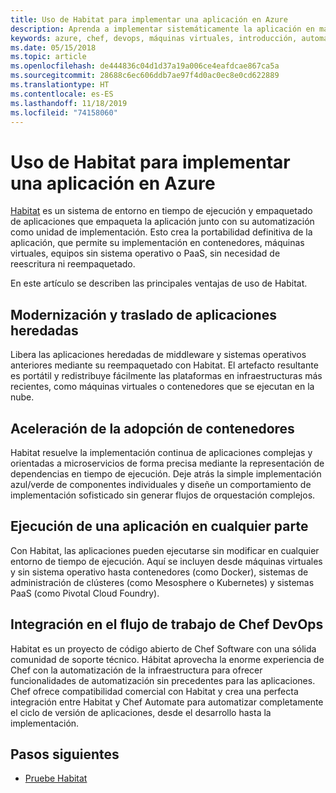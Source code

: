 ```yaml
---
title: Uso de Habitat para implementar una aplicación en Azure
description: Aprenda a implementar sistemáticamente la aplicación en máquinas virtuales y contenedores de Azure.
keywords: azure, chef, devops, máquinas virtuales, introducción, automatizar, habitat
ms.date: 05/15/2018
ms.topic: article
ms.openlocfilehash: de444836c04d1d37a19a006ce4eafdcae867ca5a
ms.sourcegitcommit: 28688c6ec606ddb7ae97f4d0ac0ec8e0cd622889
ms.translationtype: HT
ms.contentlocale: es-ES
ms.lasthandoff: 11/18/2019
ms.locfileid: "74158060"
---
```

# <a name="use-habitat-to-deploy-your-application-to-azure"></a>Uso de Habitat para implementar una aplicación en Azure
[Habitat](https://www.habitat.sh/) es un sistema de entorno en tiempo de ejecución y empaquetado de aplicaciones que empaqueta la aplicación junto con su automatización como unidad de implementación. Esto crea la portabilidad definitiva de la aplicación, que permite su implementación en contenedores, máquinas virtuales, equipos sin sistema operativo o PaaS, sin necesidad de reescritura ni reempaquetado.

En este artículo se describen las principales ventajas de uso de Habitat.

## <a name="modernize-and-move-legacy-applications"></a>Modernización y traslado de aplicaciones heredadas
Libera las aplicaciones heredadas de middleware y sistemas operativos anteriores mediante su reempaquetado con Habitat. El artefacto resultante es portátil y redistribuye fácilmente las plataformas en infraestructuras más recientes, como máquinas virtuales o contenedores que se ejecutan en la nube.

## <a name="accelerate-container-adoption"></a>Aceleración de la adopción de contenedores
Habitat resuelve la implementación continua de aplicaciones complejas y orientadas a microservicios de forma precisa mediante la representación de dependencias en tiempo de ejecución. Deje atrás la simple implementación azul/verde de componentes individuales y diseñe un comportamiento de implementación sofisticado sin generar flujos de orquestación complejos.

## <a name="run-any-application-anywhere"></a>Ejecución de una aplicación en cualquier parte
Con Habitat, las aplicaciones pueden ejecutarse sin modificar en cualquier entorno de tiempo de ejecución. Aquí se incluyen desde máquinas virtuales y sin sistema operativo hasta contenedores (como Docker), sistemas de administración de clústeres (como Mesosphere o Kubernetes) y sistemas PaaS (como Pivotal Cloud Foundry).

## <a name="integrate-into-the-chef-devops-workflow"></a>Integración en el flujo de trabajo de Chef DevOps
Habitat es un proyecto de código abierto de Chef Software con una sólida comunidad de soporte técnico. Hábitat aprovecha la enorme experiencia de Chef con la automatización de la infraestructura para ofrecer funcionalidades de automatización sin precedentes para las aplicaciones. Chef ofrece compatibilidad comercial con Habitat y crea una perfecta integración entre Habitat y Chef Automate para automatizar completamente el ciclo de versión de aplicaciones, desde el desarrollo hasta la implementación.

## <a name="next-steps"></a>Pasos siguientes

* [Pruebe Habitat](https://www.habitat.sh/learn/)
